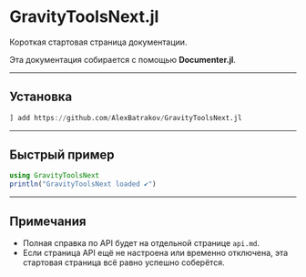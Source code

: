 # GravityToolsNext.jl

Короткая стартовая страница документации.

Эта документация собирается с помощью **Documenter.jl**.

---

## Установка

```julia
] add https://github.com/AlexBatrakov/GravityToolsNext.jl
```

---

## Быстрый пример

```julia
using GravityToolsNext
println("GravityToolsNext loaded ✔")
```

---

## Примечания

- Полная справка по API будет на отдельной странице `api.md`.
- Если страница API ещё не настроена или временно отключена, эта стартовая страница всё равно успешно соберётся.